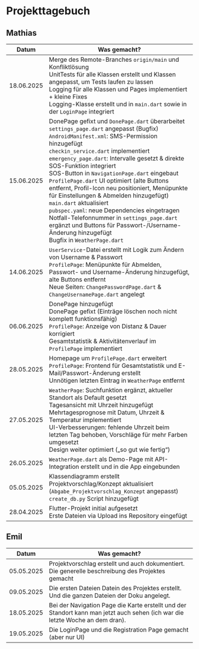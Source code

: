 # Projekttagebuch

## Mathias

| Datum      | Was gemacht? |
|------------|--------------|
| 18.06.2025 | Merge des Remote-Branches `origin/main` und Konfliktlösung<br>UnitTests für alle Klassen erstellt und Klassen angepasst, um Tests laufen zu lassen<br>Logging für alle Klassen und Pages implementiert + kleine Fixes<br>Logging-Klasse erstellt und in `main.dart` sowie in der `LoginPage` integriert |
| 15.06.2025 | DonePage gefixt und `DonePage.dart` überarbeitet<br>`settings_page.dart` angepasst (Bugfix)<br>`AndroidManifest.xml`: SMS-Permission hinzugefügt<br>`checkin_service.dart` implementiert<br>`emergency_page.dart`: Intervalle gesetzt & direkte SOS-Funktion integriert<br>SOS-Button in `NavigationPage.dart` eingebaut<br>`ProfilePage.dart` UI optimiert (alte Buttons entfernt, Profil-Icon neu positioniert, Menüpunkte für Einstellungen & Abmelden hinzugefügt)<br>`main.dart` aktualisiert<br>`pubspec.yaml`: neue Dependencies eingetragen<br>Notfall-Telefonnummer in `settings_page.dart` ergänzt und Buttons für Passwort-/Username-Änderung hinzugefügt<br>Bugfix in `WeatherPage.dart` |
| 14.06.2025 | `UserService`-Datei erstellt mit Logik zum Ändern von Username & Passwort<br>`ProfilePage`: Menüpunkte für Abmelden, Passwort- und Username-Änderung hinzugefügt, alte Buttons entfernt<br>Neue Seiten: `ChangePasswordPage.dart` & `ChangeUsernamePage.dart` angelegt |
| 06.06.2025 | DonePage hinzugefügt<br>DonePage gefixt (Einträge löschen noch nicht komplett funktionsfähig)<br>`ProfilePage`: Anzeige von Distanz & Dauer korrigiert<br>Gesamtstatistik & Aktivitätenverlauf im `ProfilePage` implementiert |
| 28.05.2025 | Homepage um `ProfilePage.dart` erweitert<br>`ProfilePage`: Frontend für Gesamtstatistik und E-Mail/Passwort-Änderung erstellt<br>Unnötigen letzten Eintrag in `WeatherPage` entfernt |
| 27.05.2025 | `WeatherPage`: Suchfunktion ergänzt, aktueller Standort als Default gesetzt<br>Tagesansicht mit Uhrzeit hinzugefügt<br>Mehrtagesprognose mit Datum, Uhrzeit & Temperatur implementiert<br>UI-Verbesserungen: fehlende Uhrzeit beim letzten Tag behoben, Vorschläge für mehr Farben umgesetzt<br>Design weiter optimiert („so gut wie fertig“) |
| 26.05.2025 | `WeatherPage.dart` als Demo-Page mit API-Integration erstellt und in die App eingebunden |
| 05.05.2025 | Klassendiagramm erstellt<br>Projektvorschlag/Konzept aktualisiert (`Abgabe_Projektvorschlag_Konzept` angepasst)<br>`create_db.py` Script hinzugefügt |
| 28.04.2025 | Flutter-Projekt initial aufgesetzt<br>Erste Dateien via Upload ins Repository eingefügt |





## Emil
| Datum  | Was gemacht? |
|--------|--------------|
| 05.05.2025| Projektvorschlag erstellt und auch dokumentiert. Die generelle beschreibung des Projektes gemacht|
| 09.05.2025| Die ersten Dateien Datein des Projektes erstellt. Und die ganzen Dateien der Doku angelegt.|
| 18.05.2025 | Bei der Navigation Page die Karte erstellt und der Standort kann man jetzt auch sehen (ich war die letzte Woche an dem dran). |
| 19.05.2025 | Die LoginPage und die Registration Page gemacht (aber nur UI) |
